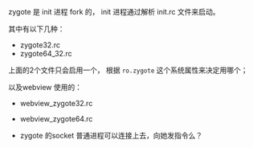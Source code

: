 
zygote 是 init 进程 fork 的， init 进程通过解析 init.rc 文件来启动。

其中有以下几种：

* zygote32.rc
* zygote64_32.rc

上面的2个文件只会启用一个， 根据 `ro.zygote` 这个系统属性来决定用哪个；

以及webview 使用的：

* webview_zygote32.rc
* webview_zygote64.rc


* zygote 的socket 普通进程可以连接上去，向她发指令么？